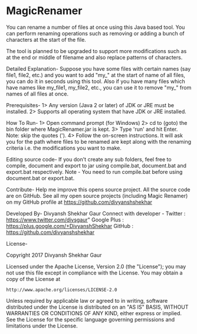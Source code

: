 # MagicRenamer
You can rename a number of files at once using this Java based tool. You can perform renaming operations such as removing or adding a bunch of characters at the start of the file.

The tool is planned to be upgraded to support more modifications such as at the end or middle of filename and also replace patterns of characters.

Detailed Explanation-
Suppose you have some files with certain names (say file1, file2, etc.) and you want to add "my_" at the start of name of all files, you can do it in seconds using this tool.
Also if you have many files which have names like my_file1, my_file2, etc., you can use it to remove "my_" from names of all files at once.

Prerequisites-
1> Any version (Java 2 or later) of JDK or JRE must be installed.
2> Supports all operating system that have JDK or JRE installed.

How To Run-
1> Open command prompt (for Windows)
2> cd to (goto) the bin folder where MagicRenamer.jar is kept.
3> Type 'run' and hit Enter. Note: skip the quotes (').
4> Follow the on-screen instructions. It will ask you for the path where files to be renamed are kept along with the renaming criteria i.e. the modifications you want to make.

Editing source code-
If you don't create any sub folders, feel free to compile, document and export to jar using compile.bat, document.bat and export.bat respectively. Note - You need to run compile.bat before using document.bat or export.bat.

Contribute-
Help me improve this opens source project. All the source code are on GitHub. See all my open source projects (including Magic Renamer) on my GitHub profile at https://github.com/divyanshshekhar

Developed By- Divyansh Shekhar Gaur
Connect with developer -
	Twitter : https://www.twitter.com/divsgaur"
	Google Plus : https://plus.google.com/+DivyanshShekhar
	GitHub : https://github.com/divyanshshekhar
	
   
License-

Copyright 2017 Divyansh Shekhar Gaur

Licensed under the Apache License, Version 2.0 (the "License");
you may not use this file except in compliance with the License.
You may obtain a copy of the License at

    http://www.apache.org/licenses/LICENSE-2.0

Unless required by applicable law or agreed to in writing, software
distributed under the License is distributed on an "AS IS" BASIS,
WITHOUT WARRANTIES OR CONDITIONS OF ANY KIND, either express or implied.
See the License for the specific language governing permissions and
limitations under the License.
